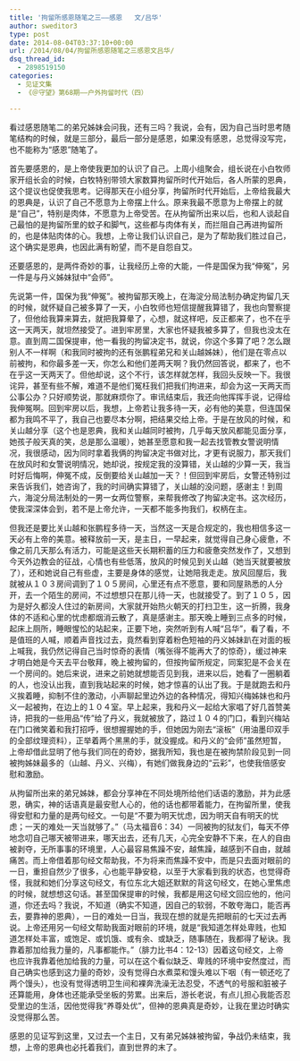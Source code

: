 ```yaml
---
title: '拘留所感恩随笔之三——感恩   文/吕华'
author: sweditor3
type: post
date: 2014-08-04T03:37:10+00:00
url: /2014/08/04/拘留所感恩随笔之三感恩文吕华/
dsq_thread_id:
  - 2898519150
categories:
  - 见证文集
  - 《＠守望》第68期——户外拘留时代（四）

---
```

看过感恩随笔二的弟兄姊妹会问我，还有三吗？我说，会有，因为自己当时思考随笔结构的时候，就是三部分，最后一部分是感恩，如果没有感恩，总觉得没写完，也不能称为“感恩”随笔了。

首先要感恩的，是上帝使我更加的认识了自己。上周小组聚会，组长说在小白牧师家开组长会的时候，白牧特别带领大家数算拘留所时代开始后，各人所蒙的恩典，这个提议也促使我思考。记得那天在小组分享，拘留所时代开始后，上帝给我最大的恩典是，认识了自己不愿意为上帝摆上什么。原来我最不愿意为上帝摆上的就是“自己”，特别是肉体，不愿意为上帝受苦。在从拘留所出来以后，也和人谈起自己最怕的是拘留所里的蚊子和脚气，这些都与肉体有关，而拦阻自己再进拘留所的，也是体贴肉体的心。我想，上帝让我们认识自己，是为了帮助我们胜过自己，这个确实是恩典，也因此满有盼望，而不是自怨自艾。

还要感恩的，是两件奇妙的事，让我经历上帝的大能，一件是国保为我“伸冤”，另一件是与丹义姊妹狱中“会师”。

先说第一件，国保为我“伸冤”。被拘留那天晚上，在海淀分局法制办确定拘留几天的时候，就怀疑自己被多算了一天，小白牧师也短信提醒我算错了，我也向警察提了，但他给我算来算去，就把我算晕了，心想，就这样吧，反正都来了，也不在乎这一天两天，就坦然接受了。进到牢房里，大家也怀疑我被多算了，但我也没太在意。直到周二国保提审，他一看我的拘留决定书，就说，你这个多算了吧？怎么跟别人不一样啊（和我同时被拘的还有张鹏程弟兄和关山越姊妹），他们是在零点以前被拘，和你最多差一天，你怎么和他们差两天啊？我仍然回答说，都来了，也不在乎这一天两天了。但他却说，这个不行，该怎样就怎样，我回头反映一下。我很诧异，甚至有些不解，难道不是他们冤枉我们把我们拘进来，却会为这一天两天而公事公办？只好顺势说，那就麻烦你了。审讯结束后，我还向他挥挥手说，记得给我伸冤啊。回到牢房以后，我想，上帝若让我多待一天，必有他的美意，但连国保都为我鸣不平了，我自己也要尽本分啊，把结果交给上帝。于是在放风的时候，和关山越分享（这个也是恩典，我和关山越同时被拘，几乎每天放风都能见面分享，她孩子般天真的笑，总是那么温暖），她甚至愿意和我一起去找管教女警说明情况，我很感动，因为同时拿着我俩的拘留决定书做对比，才更有说服力，那天我们在放风时和女警说明情况，她却说，按规定我的没算错，关山越的少算一天，我当时好后悔啊，伸冤不成，反倒要给关山越加一天？！但回到牢房后，女警还特别过来告诉我们，她咨询了，我的时间确实算错了，关山越的没问题，感谢主！到周六，海淀分局法制处的一男一女两位警察，来帮我修改了拘留决定书。这次经历，使我深深体会到，若不是上帝允许，一天都不能多拘我们，权柄在主。

但我还是要比关山越和张鹏程多待一天，当然这一天是合规定的，我也相信多这一天必有上帝的美意。被释放前一天，是主日，一早起来，就觉得自己身心疲惫，不像之前几天那么有活力，可能是这些天长期积蓄的压力和疲惫突然发作了，又想到今天外边教会的征战，心情也有些低落，放风的时候见到关山越（她当天就要被放了），还和她说自己有些虚，主要是身体的感觉，让她陪我走走。放风回屋后，我就被从１０３房间调到了１０５房间，心里还有点不愿意，要和同屋熟悉的人分开，去一个陌生的房间，不过想想只在那儿待一天，也就接受了。到了１０５，因为是好久都没人住过的新房间，大家就开始热火朝天的打扫卫生，这一折腾，我身体的不适和心里的忧虑都烟消云散了，真是感谢主。那天晚上睡到三点多的时候，起床上厕所，睡眼惺忪的站起来，正要下地，突然听到有人喊“吕华”，看了看，不是值班的人喊，顺着声音找过去，竟然看到穿着粉色短袖的丹义姊妹趴在对面的板上喊我，我仍然记得自己当时惊奇的表情（嘴张得不能再大了的惊奇），缓过神来才明白她是今天去平台敬拜，晚上被拘留的，但按拘留所规定，同案犯是不会关在一个房间的。她后来说，进来之前她就想能否见到我，进来以后，她看了一圈躺着的人，也没认出我，直到我站起来的时候，她才惊喜的认出了我。于是就跑去和丹义挨着睡，抑制不住的激动，小声聊起里边外边的各种情况，得知兴梅姊妹也和丹义一起被拘，在边上的１０４室。早上起来，我和丹义一起给大家唱了好几首赞美诗，把我的一些用品“传”给了丹义，我就被放了，路过１０４的门口，看到兴梅站在门口微笑着和我打招呼，很想握握她的手，但她因为刚去“滚板”（用油墨印双手的全部纹理资料），正举着两个黑黑的手，就没握成。和丹义的“会师”虽然短暂，上帝却借此显明了他与我们同在的奇妙，据我所知，我也是在被拘禁阶段见到一同被拘姊妹最多的（山越、丹义、兴梅），有她们做我身边的“云彩”，也使我倍感安慰和激励。

从拘留所出来的弟兄姊妹，都会分享神在不同处境所给他们话语的激励，并为此感恩，确实，神的话语真是最安慰人心的，他的话也都带着能力，在拘留所里，使我得安慰和力量的是两句经文。一句是“不要为明天忧虑，因为明天自有明天的忧虑；一天的难处一天当就够了。”（马太福音6：34）一同被拘的狱友们，每天不停地念叨自己哪天被带进来，哪天出去，还有几天，心完全安静不下来，在人的自由被剥夺，无所事事的环境里，人心最容易焦躁不安，越焦躁，越感到不自由，就越痛苦。而上帝借着那句经文帮助我，不为将来而焦躁不安中，而是只去面对眼前的一日，重担自然少了很多，心也能平静安稳，以至于大家看到我的状态，也觉得奇怪，我就和她们分享这句经文，有位东北大姐还默默的背这句经文，在她心里焦虑的时候，就想想这句话。甚至国保提审的时候，我都是用这句经文回应他的，他问道，你还去吗？我说，不知道（确实不知道，因自己的软弱，不敢夸海口，能否再去，要靠神的恩典），一日的难处一日当，我现在想的就是先把眼前的七天过去再说。上帝还用另一句经文帮助我面对眼前的环境，就是“我知道怎样处卑贱，也知道怎样处丰富，或饱足、或饥饿、或有余、或缺乏，随事随在，我都得了秘诀。我靠着那加给我力量的，凡事都能作。”（腓力比书4：12-13）因着这句经文，上帝也应许我靠着他加给我的力量，可以在这个看似缺乏、卑贱的环境中安然度过，而自己确实也感到这力量的奇妙，没有觉得白水煮菜和馒头难以下咽（有一顿还吃了两个馒头），也没有觉得透明卫生间和裸奔洗澡无法忍受，不透气的号服和脏被子还算能用，身体也还能承受坐板的劳累。出来后，游长老说，有点儿担心我能否忍受里边的生活，因他觉得我“养尊处优”，但神的恩典真是奇妙，让我在里边时确实没觉得那么苦。

感恩的见证写到这里，又过去一个主日，又有弟兄姊妹被拘留，争战仍未结束，我想，上帝的恩典也必托着我们，直到世界的末了。